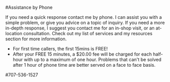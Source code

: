 #Assistance by Phone

If you need a quick response contact me by phone. I can assist you with a simple problem, or give you advice on a topic of inquiry. If you need a more in-depth response, I suggest you contact me for an in-shop visit, or an at-location consultation. Check out my list of services and my resources section for more information.

- For first time callers, the first 15mins is FREE!
- After your FREE 15 minutes, a $20.00 fee will be charged for each half-hour with up to a maximum of one hour.  Problems that can't be solved after 1 hour of phone time are better served on a face to face basis.

#707-536-1527
